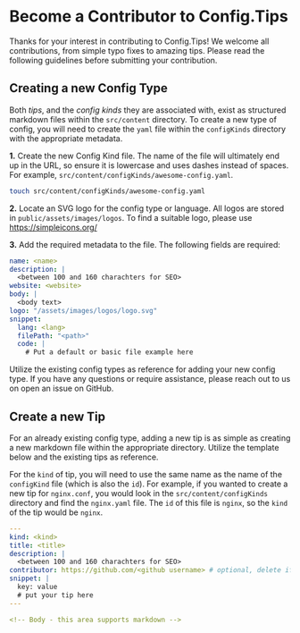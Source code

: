 # Become a Contributor to Config.Tips

Thanks for your interest in contributing to Config.Tips! We welcome all contributions, from simple typo fixes to amazing tips. Please read the following guidelines before submitting your contribution.

## Creating a new Config Type

Both _tips_, and the _config kinds_ they are associated with, exist as structured markdown files within the `src/content` directory. To create a new type of config, you will need to create the `yaml` file within the `configKinds` directory with the appropriate metadata.

**1.** Create the new Config Kind file. The name of the file will ultimately end up in the URL, so ensure it is lowercase and uses dashes instead of spaces. For example, `src/content/configKinds/awesome-config.yaml`.

```sh
touch src/content/configKinds/awesome-config.yaml
```

**2.** Locate an SVG logo for the config type or language. All logos are stored in `public/assets/images/logos`. To find a suitable logo, please use https://simpleicons.org/

**3.** Add the required metadata to the file. The following fields are required:

```yaml
name: <name>
description: |
  <between 100 and 160 charachters for SEO>
website: <website>
body: |
  <body text>
logo: "/assets/images/logos/logo.svg"
snippet:
  lang: <lang>
  filePath: "<path>"
  code: |
    # Put a default or basic file example here

```

Utilize the existing config types as reference for adding your new config type. If you have any questions or require assistance, please reach out to us on open an issue on GitHub.


## Create a new Tip

For an already existing config type, adding a new tip is as simple as creating a new markdown file within the appropriate directory. Utilize the template below and the existing tips as reference.

For the `kind` of tip, you will need to use the same name as the name of the `configKind` file (which is also the `id`). For example, if you wanted to create a new tip for `nginx.conf`, you would look in the `src/content/configKinds` directory and find the `nginx.yaml` file. The `id` of this file is `nginx`, so the `kind` of the tip would be `nginx`.

```yaml
---
kind: <kind>
title: <title>
description: |
  <between 100 and 160 charachters for SEO>
contributor: https://github.com/<github username> # optional, delete if not applicable
snippet: |
  key: value
  # put your tip here
---

<!-- Body - this area supports markdown -->
```
